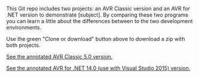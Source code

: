 
This Git repo includes two projects: an AVR Classic version and an AVR for .NET version to demonstrate [subject]. By comparing these two programs you can learn a little about the differences between to the two development environments. 

Use the green "Clone or download" button above to download a zip with both projects.

[See the annotated AVR Classic 5.0 version.](https://asna.github.io/classic/formMain.vrf.html)

[See the annotated AVR for .NET 14.0 (use with Visual Studio 2015) version.](https://asna.github.io/dotnet/formMain.vr.html)